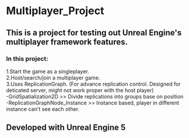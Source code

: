 # Multiplayer_Project
## This is a project for testing out Unreal Engine's multiplayer framework features.

### In this project:
1.Start the game as a singleplayer.  
2.Host/search/join a multiplayer game.  
3.Uses ReplicationGraph. (For advance replication control. Designed for deticated server, might not work proper with the host player)   
    -GridSpatialization2D  >> Divide replications into groups base on position  
    -ReplicationGraphNode_Instance  >> Instance based, player in different instance can't see each other.  
  
  
## Developed with Unreal Engine 5
